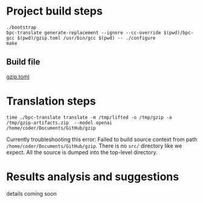 # Project build steps

```
./bootstrap
bpc-translate generate-replacement --ignore --cc-override $(pwd)/bpc-gcc $(pwd)/gzip.toml /usr/bin/gcc $(pwd) -- ./configure
make
```

## Build file

[gzip.toml](gzip.toml)

# Translation steps

```
time ./bpc-translate translate -m /tmp/lifted -o /tmp/gzip -a /tmp/gzip-artifacts.zip  --model openai /home/coder/Documents/GitHub/gzip
```

Currently troubleshooting this error: Failed to build source context from path `/home/coder/Documents/GitHub/gzip`. There is no `src/` directory like we expect. All the source is dumped into the top-level directory. 

# Results analysis and suggestions

details coming soon



